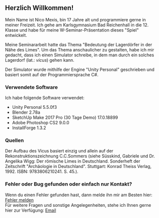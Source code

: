 ## Herzlich Willkommen!

Mein Name ist Nico Mexis, bin 17 Jahre alt und programmiere gerne in meiner Freizeit. Ich gehe am Karlsgymnasium Bad Reichenhall in die 12. Klasse und habe für meine W-Seminar-Präsentation dieses "Spiel" entwickelt.

Meine Seminararbeit hatte das Thema "Bedeutung der Lagerdörfer in der Nähe des Limes". Um das Thema anschaulicher zu gestalten, habe ich mir gedacht, dass ich einen Simulator schreibe, in dem man durch ein solches Lagerdorf (lat.: _vicus_) gehen kann.

Der Simulator wurde mithilfe der Engine "Unity Personal" geschrieben und basiert somit auf der Programmiersprache C#.

### Verwendete Software

Ich habe folgende Software verwendet:<br>
 - Unity Personal 5.5.0f3<br>
 - Blender 2.78a<br>
 - SketchUp Make 2017 Pro (30 Tage Demo) 17.0.18899<br>
 - Adobe Photoshop CS2 9.0.0<br>
 - InstallForge 1.3.2

### Quellen

Der Aufbau des Vicus basiert einzig und allein auf der Rekonstruktionszeichnung C.C.Sommers (siehe Süsskind, Gabriele und Dr. Angelika Wigg: Der römische Limes in Deutschland. Sonderheft der Zeitschrift "Archäologie in Deutschland". Stuttgart: Konrad Theiss Verlag, 1992. ISBN: 9783806210241. S. 45.).

### Fehler oder Bug gefunden oder einfach nur Kontakt?

Wenn du einen Fehler gefunden hast, dann melde ihn mir am Besten hier: [Fehler melden](https://github.com/ThexXTURBOXx/VicusSim2017/issues/new)<br> Für weitere Fragen und sonstige Angelegenheiten, stehe ich Ihnen gerne hier zur Verfügung: [Email](mailto:nico.mexis@kabelmail.de)
